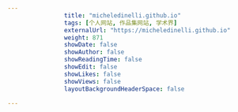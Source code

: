 ```yaml
---
                title: "micheledinelli.github.io"
                tags: [个人网站, 作品集网站, 学术界]
                externalUrl: "https://micheledinelli.github.io"
                weight: 871
                showDate: false
                showAuthor: false
                showReadingTime: false
                showEdit: false
                showLikes: false
                showViews: false
                layoutBackgroundHeaderSpace: false
                
---
```


